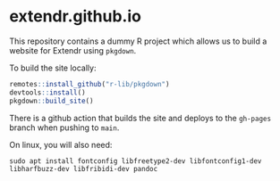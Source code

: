 # extendr.github.io

This repository contains a dummy R project which allows us to
build a website for Extendr using `pkgdown`.

To build the site locally:

```r
remotes::install_github("r-lib/pkgdown")
devtools::install()
pkgdown::build_site()
```

There is a github action that builds the site and deploys to
the `gh-pages` branch when pushing to `main`.

On linux, you will also need:

```shell
sudo apt install fontconfig libfreetype2-dev libfontconfig1-dev libharfbuzz-dev libfribidi-dev pandoc
```
